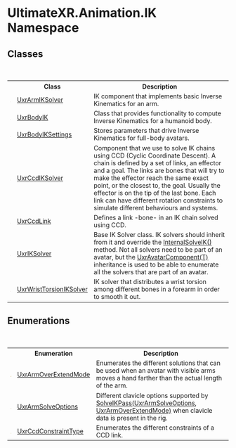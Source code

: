 # UltimateXR.Animation.IK Namespace

## Classes
&nbsp;<table><tr><th></th><th>Class</th><th>Description</th></tr><tr><td>![Public class](media/pubclass.gif "Public class")</td><td><a href="T_UltimateXR_Animation_IK_UxrArmIKSolver">UxrArmIKSolver</a></td><td>
IK component that implements basic Inverse Kinematics for an arm.</td></tr><tr><td>![Public class](media/pubclass.gif "Public class")</td><td><a href="T_UltimateXR_Animation_IK_UxrBodyIK">UxrBodyIK</a></td><td>
Class that provides functionality to compute Inverse Kinematics for a humanoid body.</td></tr><tr><td>![Public class](media/pubclass.gif "Public class")</td><td><a href="T_UltimateXR_Animation_IK_UxrBodyIKSettings">UxrBodyIKSettings</a></td><td>
Stores parameters that drive Inverse Kinematics for full-body avatars.</td></tr><tr><td>![Public class](media/pubclass.gif "Public class")</td><td><a href="T_UltimateXR_Animation_IK_UxrCcdIKSolver">UxrCcdIKSolver</a></td><td>
Component that we use to solve IK chains using CCD (Cyclic Coordinate Descent). A chain is defined by a set of links, an effector and a goal. The links are bones that will try to make the effector reach the same exact point, or the closest to, the goal. Usually the effector is on the tip of the last bone. Each link can have different rotation constraints to simulate different behaviours and systems.</td></tr><tr><td>![Public class](media/pubclass.gif "Public class")</td><td><a href="T_UltimateXR_Animation_IK_UxrCcdLink">UxrCcdLink</a></td><td>
Defines a link -bone- in an IK chain solved using CCD.</td></tr><tr><td>![Public class](media/pubclass.gif "Public class")</td><td><a href="T_UltimateXR_Animation_IK_UxrIKSolver">UxrIKSolver</a></td><td>
Base IK Solver class. IK solvers should inherit from it and override the <a href="M_UltimateXR_Animation_IK_UxrIKSolver_InternalSolveIK">InternalSolveIK()</a> method. Not all solvers need to be part of an avatar, but the <a href="T_UltimateXR_Core_Components_Composite_UxrAvatarComponent_1">UxrAvatarComponent(T)</a> inheritance is used to be able to enumerate all the solvers that are part of an avatar.</td></tr><tr><td>![Public class](media/pubclass.gif "Public class")</td><td><a href="T_UltimateXR_Animation_IK_UxrWristTorsionIKSolver">UxrWristTorsionIKSolver</a></td><td>
IK solver that distributes a wrist torsion among different bones in a forearm in order to smooth it out.</td></tr></table>

## Enumerations
&nbsp;<table><tr><th></th><th>Enumeration</th><th>Description</th></tr><tr><td>![Public enumeration](media/pubenumeration.gif "Public enumeration")</td><td><a href="T_UltimateXR_Animation_IK_UxrArmOverExtendMode">UxrArmOverExtendMode</a></td><td>
Enumerates the different solutions that can be used when an avatar with visible arms moves a hand farther than the actual length of the arm.</td></tr><tr><td>![Public enumeration](media/pubenumeration.gif "Public enumeration")</td><td><a href="T_UltimateXR_Animation_IK_UxrArmSolveOptions">UxrArmSolveOptions</a></td><td>
Different clavicle options supported by <a href="M_UltimateXR_Animation_IK_UxrArmIKSolver_SolveIKPass">SolveIKPass(UxrArmSolveOptions, UxrArmOverExtendMode)</a> when clavicle data is present in the rig.</td></tr><tr><td>![Public enumeration](media/pubenumeration.gif "Public enumeration")</td><td><a href="T_UltimateXR_Animation_IK_UxrCcdConstraintType">UxrCcdConstraintType</a></td><td>
Enumerates the different constraints of a CCD link.</td></tr></table>&nbsp;
